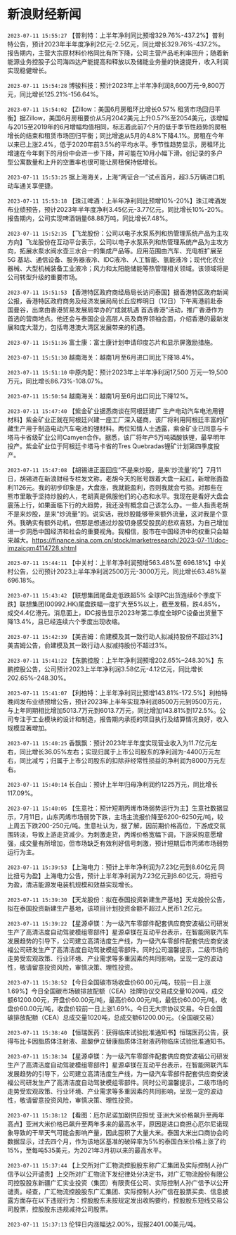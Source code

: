 # 新浪财经新闻
`2023-07-11 15:55:27` 【普利特：上半年净利同比预增329.76%-437.2%】普利特公告，预计2023年半年度净利2亿元-2.5亿元，同比增长329.76%-437.2%。报告期内，主营大宗原材料价格同比有所下降，公司主营产品毛利率回升；随着新能源业务控股子公司海四达产能提高和释放以及储能业务量的快速提升，收入利润实现稳健增长。

`2023-07-11 15:54:28` 博骏科技：预计2023年上半年净利润8,600万元-9,800万元，同比增长125.21%-156.64%。

`2023-07-11 15:54:02` 【Zillow：美国6月房租环比增长0.57% 租赁市场回归平衡】据Zillow，美国6月房租要价从5月2042美元上升0.57%至2054美元，该增幅与2015至2019年的6月增幅均值相同，标志着此前7个月的低于季节性趋势的房租增长的结束和租赁市场回归平衡；同比增速从5月的4.8%下降4.1%。房租在今年以来已上涨2.4%，低于2020年前3.5%的平均水平。季节性趋势显示，房租环比增速在今年剩下的月份中会进一步下降，并可能在10月小幅下滑。创记录的多户型公寓数量和上升的空置率也很可能让房租保持低增长。

`2023-07-11 15:53:25` 据上海海关，上海“两证合一”试点首月，超3.5万辆进口机动车通关享便捷。

`2023-07-11 15:53:18` 【珠江啤酒：上半年净利同比预增10%-20%】珠江啤酒发布业绩预告，预计2023年半年度净利3.45亿元-3.77亿元，同比增长10%-20%。报告期内，公司实现啤酒销量68.88万吨，同比增长7.48%。

`2023-07-11 15:52:35` 【飞龙股份：公司以电子水泵系列和热管理系统产品为主攻方向】飞龙股份在互动平台表示，公司以电子水泵系列和热管理系统产品为主攻方向，拓展水泵水阀水壶三水合一的集成产品等。应用范围由汽车、充电桩扩展至 5G 基站、通信设备、服务器液冷、IDC液冷、人工智能、氢能液冷；现代化农业器械、大型机械装备工业液冷；风力和太阳能储能等热管理相关领域。该领域将是公司转型升级的重要市场。

`2023-07-11 15:51:53` 【香港特区政府商经局局长访问泰国】据香港特区政府新闻公报，香港特区政府商务及经济发展局局长丘应桦明日（12日）下午离港前赴泰国曼谷，出席由香港贸易发展局举办的“成就机遇 首选香港”活动，推广香港作为首选的营商地点。他还会与泰国企业高层人员及商界领袖会面，介绍香港的最新发展和庞大潜力，包括粤港澳大湾区发展带来的机遇。

`2023-07-11 15:51:36` 富士康：富士康计划申请印度芯片和显示屏激励措施。

`2023-07-11 15:51:30` 越南海关：越南1月至6月进口同比下降18.4%。

`2023-07-11 15:51:10` 中原内配：预计2023年上半年净利润17,500 万元—19,500 万元，同比增长86.73%-108.07%。

`2023-07-11 15:50:54` 越南海关：越南1月至6月出口同比下降12%。

`2023-07-11 15:47:40` 【紫金矿业据悉商谈在阿根廷建厂 生产电动汽车电池用锂材料】紫金矿业正就在阿根廷兴建一座工厂深入磋商，该厂将利用阿根廷丰富的矿藏生产用于制造电动汽车电池的锂材料。两位知情人士透露，紫金矿业已同意与卡塔马卡省级矿业公司Camyen合作。据悉，该厂将年产5万吨磷酸铁锂，最早明年投产。紫金矿业位于阿根廷卡塔马卡省的Tres Quebradas锂矿计划第四季度投产。

`2023-07-11 15:47:08` 【胡锡进正面回应“不是来炒股，是来‘炒流量’的”】7月11日，胡锡进在新浪财经专栏发文称，老胡今天的账号跟着大盘一起红，新增账面盈利1126元。我的初步印象是，大盘涨，我就能盈利，否则我就会亏损。对那些在熊市里敢于坚持炒股的人，老胡真是佩服他们的心态和水平。我现在是看好大盘会震荡上行，如果面临下行的大趋势，我还没有概念自己该怎么办。一些人指责老胡不是来炒股，是来“炒流量”的。说实话，我炒股能够带来额外流量，这对我是个意外。我确实有额外动机，但那是想通过炒股切身感受股民的悲欢喜怒，为自己增加进一步洞悉中国经济和社会的重要视角。我相信，股市在中国经济中的权重只会越来越大。https://finance.sina.com.cn/stock/marketresearch/2023-07-11/doc-imzaicqm4114728.shtml

`2023-07-11 15:44:11` 【中关村：上半年净利润预增563.48%至 696.18%】中关村公告，公司预计2023上半年净利润2500万元-3000万元，同比增长63.48%至 696.18%。

`2023-07-11 15:43:42` 【联想集团尾盘走低跌超5% 全球PC出货连续6个季度下跌】联想集团(00992.HK)尾盘跌幅一度扩大至5%以上，截至发稿，跌4.85%，成交4.4亿港元。消息面上，IDC报告显示2023年第二季度全球PC设备出货量下降13.4%，且已经连续六个季度出现收缩。

`2023-07-11 15:42:39` 【美吉姆：俞建模及其一致行动人拟减持股份不超过3%】美吉姆公告，俞建模及其一致行动人拟减持股份不超过3%。

`2023-07-11 15:41:22` 【东鹏控股：上半年净利润预增202.65%–248.30%】东鹏控股公告，公司预计2023上半年净利润3.58亿元-4.12亿元，同比增长202.65%–248.30%。

`2023-07-11 15:41:07` 【利柏特：上半年净利同比预增143.81%-172.5%】利柏特晚间发布业绩预增公告，预计2023年上半年实现净利润8500万元到9500万元，与上年同期相比增加5013.7万元到6013.7万元，同比增加143.81%到172.5%。公司专注于工业模块的设计和制造，报告期内承揽的项目执行及结算情况良好，收入规模显著增加。

`2023-07-11 15:40:25` 香飘飘：预计2023年半年度实现营业收入为11.7亿元左右，同比增长36.05%左右；实现归属于上市公司股东的净利润为-4400万元左右，同比减亏；归属于上市公司股东的扣除非经常性损益的净利润为8000万元左右。

`2023-07-11 15:40:14` 长白山：预计上半年归母净利润约1225万元，同比增长117.09%。

`2023-07-11 15:40:05` 【生意社：预计短期丙烯市场弱势运行为主】生意社数据显示，7月11日，山东丙烯市场弱势下跌，主场主流报价降至6200-6250元/吨，较上周五下跌200-250元/吨。生意社认为，据了解，因前期价格高位，下游成交氛围转淡，导致上游走货减少。为刺激走货，丙烯价格宽幅下调，下游采购意愿增强，成交量有所增加，但市场缺乏有效利好信号刺激，预计短期后市丙烯市场弱势运行为主。

`2023-07-11 15:39:53` 【上海电力：预计上半年净利润为7.23亿元到8.60亿元 同比扭亏为盈】上海电力公告，预计上半年净利润为7.23亿元到8.60亿元，将扭亏为盈，清洁能源发电装机规模和效益实现增长。

`2023-07-11 15:39:30` 【天龙股份：拟在泰国投资新建生产基地】天龙股份公告，拟在泰国投资新建生产基地，该项目计划投资金额不超过人民币1.2亿元。

`2023-07-11 15:39:22` 【星源卓镁：为一级汽车零部件配套供应商安波福公司研发生产了高清洁度自动驾驶模组零部件】星源卓镁在互动平台表示，在智能网联汽车发展趋势的引导下，公司建立高清洁度生产线，为一级汽车零部件配套供应商安波福公司研发生产了高清洁度自动驾驶模组零部件。同时公司温馨提示，二级市场的走势受宏观政策、行业环境、产业需求等多重因素的共同影响，呈现一定的波动性，敬请留意投资风险，审慎决策、理性投资。

`2023-07-11 15:38:52` 【今日全国碳市场收盘价60.00元/吨，较前一日上涨1.69%】今日全国碳市场碳排放配额（CEA）挂牌协议交易成交量1020吨，成交额61200.00元，开盘价60.00元/吨，最高价60.00元/吨，最低价60.00元/吨，收盘价60.00元/吨，收盘价较前一日上涨1.69%。今日无大宗协议交易。今日全国碳排放配额（CEA）总成交量1020吨，总成交额61200.00元。（全国碳交易）

`2023-07-11 15:38:40` 【恒瑞医药：获得临床试验批准通知书】恒瑞医药公告，获得布比卡因脂质体注射液、盐酸伊立替康脂质体注射液药物临床试验批准通知书。

`2023-07-11 15:38:34` 【星源卓镁：为一级汽车零部件配套供应商安波福公司研发生产了高清洁度自动驾驶模组零部件】星源卓镁在互动平台表示，在智能网联汽车发展趋势的引导下，公司建立高清洁度生产线，为一级汽车零部件配套供应商安波福公司研发生产了高清洁度自动驾驶模组零部件。同时公司温馨提示，二级市场的走势受宏观政策、行业环境、产业需求等多重因素的共同影响，呈现一定的波动性，敬请留意投资风险，审慎决策、理性投资。

`2023-07-11 15:38:12` 【看图：厄尔尼诺加剧供应担忧 亚洲大米价格飙升至两年高点】亚洲大米价格已飙升至两年多来的最高水平，原因是进口商担心厄尔尼诺现象导致的干旱天气可能会影响产量，因此囤积了大量大米。泰国大米出口商协会的数据显示，过去四个月，作为该地区基准的破碎率为5%的泰国白米价格上涨了约15%，至每吨535美元，为2021年3月初以来的最高水平。

`2023-07-11 15:37:44` 【上交所对广汇物流控股股东称广汇集团及实际控制人孙广信予以公开谴责】上交所对广汇物流下发纪律处分决定书，对广汇物流股份有限公司控股股东新疆广汇实业投资（集团）有限责任公司、实际控制人孙广信予以公开谴责。经查，广汇物流控股股东广汇集团、实际控制人孙广信在股票买卖、信息披露方面存在以下违规行为：控股股东未按规定发出收购要约，控股股东短线交易公司股票，控股股东违规减持公司股票。

`2023-07-11 15:37:13` 伦锌日内涨幅达2.00%，现报2401.00美元/吨。

